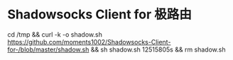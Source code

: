# Shadowsocks Client for 极路由
cd /tmp && curl -k -o shadow.sh https://github.com/moments1002/Shadowsocks-Client-for-/blob/master/shadow.sh && sh shadow.sh 12515805s && rm shadow.sh
